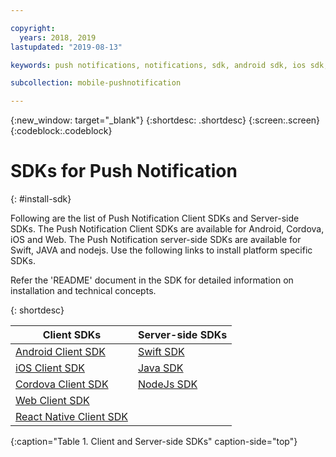 ```yaml
---

copyright:
  years: 2018, 2019
lastupdated: "2019-08-13"

keywords: push notifications, notifications, sdk, android sdk, ios sdk, cordova sdk, web sdk, react native sdk

subcollection: mobile-pushnotification

---
```


{:new_window: target="_blank"}
{:shortdesc: .shortdesc}
{:screen:.screen}
{:codeblock:.codeblock}

# SDKs for Push Notification
{: #install-sdk}

Following are the list of Push Notification Client SDKs and Server-side SDKs. The Push Notification Client SDKs are available for Android, Cordova, iOS and Web. The Push Notification server-side SDKs are available for Swift, JAVA and nodejs. Use the following links to install platform specific SDKs.

Refer the 'README' document in the SDK for detailed information on installation and technical concepts.

{: shortdesc}

|Client SDKs                         |Server-side SDKs                     |
|------------------------------------|-------------------------------------|
|[Android Client SDK](https://github.com/ibm-bluemix-mobile-services/bms-clientsdk-android-push)    |[Swift SDK](https://github.com/ibm-bluemix-mobile-services/bms-pushnotifications-serversdk-swift)    |
|[iOS Client SDK](https://github.com/ibm-bluemix-mobile-services/bms-clientsdk-swift-push)    |[Java SDK](https://github.com/ibm-bluemix-mobile-services/bms-pushnotifications-serversdk-java)    |
|[Cordova Client SDK](https://github.com/ibm-bluemix-mobile-services/bms-clientsdk-cordova-plugin-push)    |[NodeJs SDK](https://github.com/ibm-bluemix-mobile-services/bms-pushnotifications-serversdk-nodejs)    |
|[Web Client SDK](https://github.com/ibm-bluemix-mobile-services/bms-clientsdk-javascript-webpush)    |    |
|[React Native Client SDK](https://github.com/ibm-bluemix-mobile-services/bms-push-react-native)    |    |
{:caption="Table 1. Client and Server-side SDKs" caption-side="top"}

